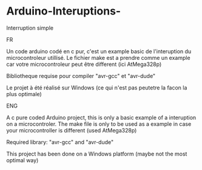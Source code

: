 # Arduino-Interuptions-
Interruption simple 

FR

Un code arduino codé en c pur, c'est un example basic de l'interuption du microcontroleur utillisé.
Le fichier make est a prendre comme un example car votre microcontroleur peut être different (ici AtMega328p)

Bibliotheque requise pour compiler "avr-gcc" et "avr-dude"

Le projet à été réalisé sur Windows (ce qui n'est pas peutetre la facon la plus optimale)

ENG

A c pure coded Arduino project, this is only a basic example of a interuption on a microcontroler.
The make file is only to be used as a example in case your microcontroller is different (used AtMega328p)

Required library: "avr-gcc" and "avr-dude"

This project has been done on a Windows platform (maybe not the most optimal way)
